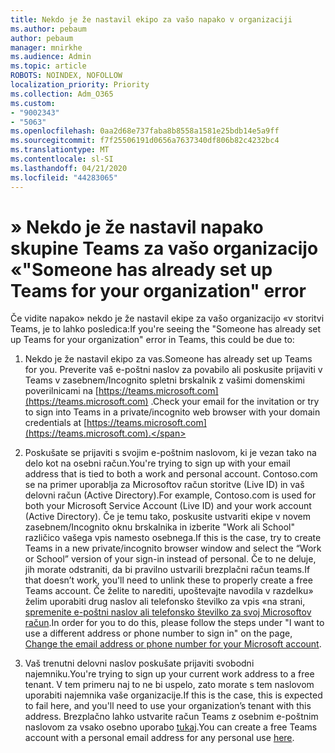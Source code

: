 ```yaml
---
title: Nekdo je že nastavil ekipo za vašo napako v organizaciji
ms.author: pebaum
author: pebaum
manager: mnirkhe
ms.audience: Admin
ms.topic: article
ROBOTS: NOINDEX, NOFOLLOW
localization_priority: Priority
ms.collection: Adm_O365
ms.custom:
- "9002343"
- "5063"
ms.openlocfilehash: 0aa2d68e737faba8b8558a1581e25bdb14e5a9ff
ms.sourcegitcommit: f7f25506191d0656a7637340df806b82c4232bc4
ms.translationtype: MT
ms.contentlocale: sl-SI
ms.lasthandoff: 04/21/2020
ms.locfileid: "44283065"
---
```

# <a name="someone-has-already-set-up-teams-for-your-organization-error"></a><span data-ttu-id="cd9d0-102">» Nekdo je že nastavil napako skupine Teams za vašo organizacijo «</span><span class="sxs-lookup"><span data-stu-id="cd9d0-102">"Someone has already set up Teams for your organization" error</span></span>

<span data-ttu-id="cd9d0-103">Če vidite napako» nekdo je že nastavil ekipe za vašo organizacijo «v storitvi Teams, je to lahko posledica:</span><span class="sxs-lookup"><span data-stu-id="cd9d0-103">If you're seeing the "Someone has already set up Teams for your organization" error in Teams, this could be due to:</span></span>

1. <span data-ttu-id="cd9d0-104">Nekdo je že nastavil ekipo za vas.</span><span class="sxs-lookup"><span data-stu-id="cd9d0-104">Someone has already set up Teams for you.</span></span> <span data-ttu-id="cd9d0-105">Preverite vaš e-poštni naslov za povabilo ali poskusite prijaviti v Teams v zasebnem/Incognito spletni brskalnik z vašimi domenskimi poverilnicami na [https://teams.microsoft.com](https://teams.microsoft.com) .</span><span class="sxs-lookup"><span data-stu-id="cd9d0-105">Check your email for the invitation or try to sign into Teams in a private/incognito web browser with your domain credentials at [https://teams.microsoft.com](https://teams.microsoft.com).</span></span>

2. <span data-ttu-id="cd9d0-106">Poskušate se prijaviti s svojim e-poštnim naslovom, ki je vezan tako na delo kot na osebni račun.</span><span class="sxs-lookup"><span data-stu-id="cd9d0-106">You're trying to sign up with your email address that is tied to both a work and personal account.</span></span> <span data-ttu-id="cd9d0-107">Contoso.com se na primer uporablja za Microsoftov račun storitve (Live ID) in vaš delovni račun (Active Directory).</span><span class="sxs-lookup"><span data-stu-id="cd9d0-107">For example, Contoso.com is used for both your Microsoft Service Account (Live ID) and your work account (Active Directory).</span></span> <span data-ttu-id="cd9d0-108">Če je temu tako, poskusite ustvariti ekipe v novem zasebnem/Incognito oknu brskalnika in izberite "Work ali School" različico vašega vpis namesto osebnega.</span><span class="sxs-lookup"><span data-stu-id="cd9d0-108">If this is the case, try to create Teams in a new private/incognito browser window and select the “Work or School” version of your sign-in instead of personal.</span></span> <span data-ttu-id="cd9d0-109">Če to ne deluje, jih morate odstraniti, da bi pravilno ustvarili brezplačni račun teams.</span><span class="sxs-lookup"><span data-stu-id="cd9d0-109">If that doesn’t work, you'll need to unlink these to properly create a free Teams account.</span></span> <span data-ttu-id="cd9d0-110">Če želite to narediti, upoštevajte navodila v razdelku» želim uporabiti drug naslov ali telefonsko številko za vpis «na strani, [spremenite e-poštni naslov ali telefonsko številko za svoj Microsoftov račun](https://support.microsoft.com/help/12407).</span><span class="sxs-lookup"><span data-stu-id="cd9d0-110">In order for you to do this, please follow the steps under "I want to use a different address or phone number to sign in" on the page, [Change the email address or phone number for your Microsoft account](https://support.microsoft.com/help/12407).</span></span>

3. <span data-ttu-id="cd9d0-111">Vaš trenutni delovni naslov poskušate prijaviti svobodni najemniku.</span><span class="sxs-lookup"><span data-stu-id="cd9d0-111">You're trying to sign up your current work address to a free tenant.</span></span> <span data-ttu-id="cd9d0-112">V tem primeru naj to ne bi uspelo, zato morate s tem naslovom uporabiti najemnika vaše organizacije.</span><span class="sxs-lookup"><span data-stu-id="cd9d0-112">If this is the case, this is expected to fail here, and you'll need to use your organization’s tenant with this address.</span></span> <span data-ttu-id="cd9d0-113">Brezplačno lahko ustvarite račun Teams z osebnim e-poštnim naslovom za vsako osebno uporabo [tukaj](https://products.office.com/microsoft-teams/group-chat-software).</span><span class="sxs-lookup"><span data-stu-id="cd9d0-113">You can create a free Teams account with a personal email address for any personal use [here](https://products.office.com/microsoft-teams/group-chat-software).</span></span>
